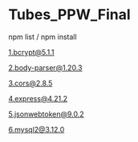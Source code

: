 # Tubes_PPW_Final

npm list / npm install

1.bcrypt@5.1.1

2.body-parser@1.20.3

3.cors@2.8.5

4.express@4.21.2

5.jsonwebtoken@9.0.2

6.mysql2@3.12.0
